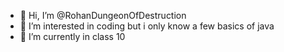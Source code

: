 - 👋 Hi, I’m @RohanDungeonOfDestruction
- 👀 I’m interested in coding but i only know a few basics of java
- 🌱 I’m currently in class 10

<!---
RohanDungeonOfDestruction/RohanDungeonOfDestruction is a ✨ special ✨ repository because its `README.md` (this file) appears on your GitHub profile.
You can click the Preview link to take a look at your changes.
--->
